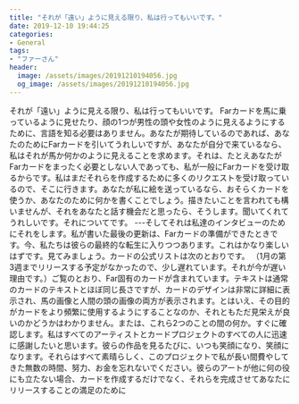 ```yaml
---
title: "それが「遠い」ように見える限り、私は行ってもいいです。"
date: 2019-12-10 19:44:25
categories:
- General
tags:
- "ファーさん"
header:
  image: /assets/images/20191210194056.jpg
  og_image: /assets/images/20191210194056.jpg
---
```


それが「遠い」ように見える限り、私は行ってもいいです。 Farカードを馬に乗っているように見せたり、顔の1つが男性の頭や女性のように見えるようにするために、言語を知る必要はありません。あなたが期待しているのであれば、あなたのためにFarカードを引いてうれしいですが、あなたが自分で来ているなら、私はそれが馬か何かのように見えることを求めます。それは、たとえあなたがFarカードをまったく必要としない人であっても、私が一般にFarカードを受け取るからです。私はまだそれらを作成するために多くのリクエストを受け取っているので、そこに行きます。あなたが私に絵を送っているなら、おそらくカードを使うか、あなたのために何かを書くことでしょう。描きたいことを言われても構いませんが、それをあなたと話す機会だと思ったら、そうします。聞いてくれてうれしいです。それについてです。 ---そしてそれは私達のインタビューのためにそれをします。私が書いた最後の更新は、Farカードの準備ができたときです。今、私たちは彼らの最終的な転生に入りつつあります。これはかなり楽しいはずです。見てみましょう。カードの公式リストは次のとおりです。 （1月の第3週までリリースする予定がなかったので、少し遅れています。それが今が遅い理由です。）ご覧のとおり、Far固有のカードが含まれています。テキストは通常のカードのテキストとほぼ同じ長さですが、カードのデザインは非常に詳細に表示され、馬の画像と人間の頭の画像の両方が表示されます。とはいえ、その目的がカードをより頻繁に使用するようにすることなのか、それともただ見栄えが良いのかどうかはわかりません。または、これら2つのことの間の何か。すぐに確認します。私はすべてのアーティストとカードプロジェクトのすべての人に迅速に感謝したいと思います。彼らの作品を見るたびに、いつも笑顔になり、笑顔になります。それらはすべて素晴らしく、このプロジェクトで私が長い間費やしてきた無数の時間、努力、お金を忘れないでください。彼らのアートが他に何の役にも立たない場合、カードを作成するだけでなく、それらを完成させてあなたにリリースすることの満足のために
